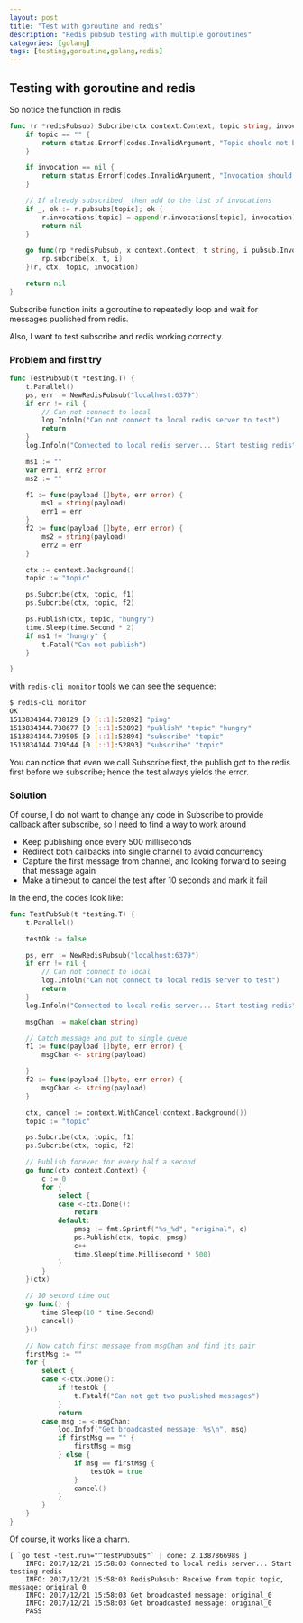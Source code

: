 ```yaml
---
layout: post
title: "Test with goroutine and redis"
description: "Redis pubsub testing with multiple goroutines"
categories: [golang]
tags: [testing,goroutine,golang,redis]
---
```


## Testing with goroutine and redis

So notice the function in redis

~~~ go
func (r *redisPubsub) Subcribe(ctx context.Context, topic string, invocation pubsub.Invocation) error {
	if topic == "" {
		return status.Errorf(codes.InvalidArgument, "Topic should not be empty")
	}

	if invocation == nil {
		return status.Errorf(codes.InvalidArgument, "Invocation should not be empty")
	}

	// If already subscribed, then add to the list of invocations
	if _, ok := r.pubsubs[topic]; ok {
		r.invocations[topic] = append(r.invocations[topic], invocation)
		return nil
	}

	go func(rp *redisPubsub, x context.Context, t string, i pubsub.Invocation) {
		rp.subcribe(x, t, i)
	}(r, ctx, topic, invocation)

	return nil
}
~~~

Subscribe function inits a goroutine to repeatedly loop and wait for messages published from redis.

Also, I want to test subscribe and redis working correctly.

### Problem and first try

~~~ go
func TestPubSub(t *testing.T) {
	t.Parallel()
	ps, err := NewRedisPubsub("localhost:6379")
	if err != nil {
		// Can not connect to local
		log.Infoln("Can not connect to local redis server to test")
		return
	}
	log.Infoln("Connected to local redis server... Start testing redis")

	ms1 := ""
	var err1, err2 error
	ms2 := ""

	f1 := func(payload []byte, err error) {
		ms1 = string(payload)
		err1 = err
	}
	f2 := func(payload []byte, err error) {
		ms2 = string(payload)
		err2 = err
	}

	ctx := context.Background()
	topic := "topic"

	ps.Subcribe(ctx, topic, f1)
	ps.Subcribe(ctx, topic, f2)

	ps.Publish(ctx, topic, "hungry")
	time.Sleep(time.Second * 2)
	if ms1 != "hungry" {
		t.Fatal("Can not publish")
	}

}
~~~

with `redis-cli monitor` tools we can see the sequence:

~~~ bash
$ redis-cli monitor
OK
1513834144.738129 [0 [::1]:52892] "ping"
1513834144.738677 [0 [::1]:52892] "publish" "topic" "hungry"
1513834144.739505 [0 [::1]:52894] "subscribe" "topic"
1513834144.739544 [0 [::1]:52893] "subscribe" "topic"
~~~

You can notice that even we call Subscribe first, the publish got to the redis first before we subscribe; hence the test always yields the error.

### Solution

Of course, I do not want to change any code in Subscribe to provide callback after subscribe, so I need to find a way to work around

- Keep publishing once every 500 milliseconds
- Redirect both callbacks into single channel to avoid concurrency
- Capture the first message from channel, and looking forward to seeing that message again
- Make a timeout to cancel the test after 10 seconds and mark it fail

In the end, the codes look like:

~~~ go
func TestPubSub(t *testing.T) {
	t.Parallel()

	testOk := false

	ps, err := NewRedisPubsub("localhost:6379")
	if err != nil {
		// Can not connect to local
		log.Infoln("Can not connect to local redis server to test")
		return
	}
	log.Infoln("Connected to local redis server... Start testing redis")

	msgChan := make(chan string)

	// Catch message and put to single queue
	f1 := func(payload []byte, err error) {
		msgChan <- string(payload)

	}
	f2 := func(payload []byte, err error) {
		msgChan <- string(payload)
	}

	ctx, cancel := context.WithCancel(context.Background())
	topic := "topic"

	ps.Subcribe(ctx, topic, f1)
	ps.Subcribe(ctx, topic, f2)

	// Publish forever for every half a second
	go func(ctx context.Context) {
		c := 0
		for {
			select {
			case <-ctx.Done():
				return
			default:
				pmsg := fmt.Sprintf("%s_%d", "original", c)
				ps.Publish(ctx, topic, pmsg)
				c++
				time.Sleep(time.Millisecond * 500)
			}
		}
	}(ctx)

	// 10 second time out
	go func() {
		time.Sleep(10 * time.Second)
		cancel()
	}()

	// Now catch first message from msgChan and find its pair
	firstMsg := ""
	for {
		select {
		case <-ctx.Done():
			if !testOk {
				t.Fatalf("Can not get two published messages")
			}
			return
		case msg := <-msgChan:
			log.Infof("Get broadcasted message: %s\n", msg)
			if firstMsg == "" {
				firstMsg = msg
			} else {
				if msg == firstMsg {
					testOk = true
				}
				cancel()
			}
		}
	}
}
~~~

Of course, it works like a charm.

```
[ `go test -test.run="^TestPubSub$"` | done: 2.138786698s ]
	INFO: 2017/12/21 15:58:03 Connected to local redis server... Start testing redis
	INFO: 2017/12/21 15:58:03 RedisPubsub: Receive from topic topic, message: original_0
	INFO: 2017/12/21 15:58:03 Get broadcasted message: original_0
	INFO: 2017/12/21 15:58:03 Get broadcasted message: original_0
	PASS
```
